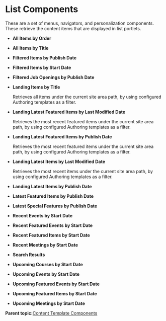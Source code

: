 # List Components

These are a set of menus, navigators, and personalization components. These retrieve the content items that are displayed in list portlets.

-   **All Items by Order**
-   **All Items by Title**
-   **Filtered Items by Publish Date**
-   **Filtered Items by Start Date**
-   **Filtered Job Openings by Publish Date**
-   **Landing Items by Title**

    Retrieves all items under the current site area path, by using configured Authoring templates as a filter.

-   **Landing Latest Featured Items by Last Modified Date**

    Retrieves the most recent featured items under the current site area path, by using configured Authoring templates as a filter.

-   **Landing Latest Featured Items by Publish Date**

    Retrieves the most recent featured items under the current site area path, by using configured Authoring templates as a filter.

-   **Landing Latest Items by Last Modified Date**

    Retrieves the most recent items under the current site area path, by using configured Authoring templates as a filter.

-   **Landing Latest Items by Publish Date**
-   **Latest Featured Items by Publish Date**
-   **Latest Special Features by Publish Date**
-   **Recent Events by Start Date**
-   **Recent Featured Events by Start Date**
-   **Recent Featured Items by Start Date**
-   **Recent Meetings by Start Date**
-   **Search Results**
-   **Upcoming Courses by Start Date**
-   **Upcoming Events by Start Date**
-   **Upcoming Featured Events by Start Date**
-   **Upcoming Featured Items by Start Date**
-   **Upcoming Meetings by Start Date**

**Parent topic:**[Content Template Components](../ctc/ctc-assets-components.md)

